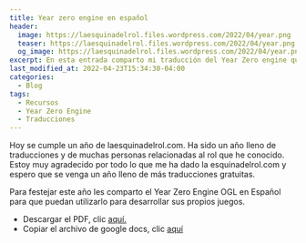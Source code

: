 ```yaml
---
title: Year zero engine en español
header:
  image: https://laesquinadelrol.files.wordpress.com/2022/04/year.png
  teaser: https://laesquinadelrol.files.wordpress.com/2022/04/year.png
  og_image: https://laesquinadelrol.files.wordpress.com/2022/04/year.png
excerpt: En esta entrada comparto mi traducción del Year Zero engine que utilizan varios juegos de Free league.
last_modified_at: 2022-04-23T15:34:30-04:00
categories:
  - Blog
tags:
  - Recursos
  - Year Zero Engine
  - Traducciones
---
```


Hoy se cumple un año de laesquinadelrol.com. Ha sido un año lleno de traducciones y de muchas personas relacionadas al rol que he conocido. Estoy muy agradecido por todo lo que me ha dado la esquinadelrol.com y espero que se venga un año lleno de más traducciones gratuitas.

Para festejar este año les comparto el Year Zero Engine OGL en Español para que puedan utilizarlo para desarrollar sus propios juegos.

- Descargar el PDF, clic [aquí.](https://laesquinadelrol.files.wordpress.com/2022/04/year-zero-engine-ogl-esp-1.pdf)
- Copiar el archivo de google docs, clic [aquí](https://docs.google.com/document/d/1viics7dsoBSba05FZKo1W_YqlpS3RFyO3Hh4HwBIiuM/edit?usp=sharing)

<script type='text/javascript' src='https://storage.ko-fi.com/cdn/widget/Widget_2.js'></script><script type='text/javascript'>kofiwidget2.init('Invítame un café', '#29abe0', 'X8X035NUM');kofiwidget2.draw();</script>
